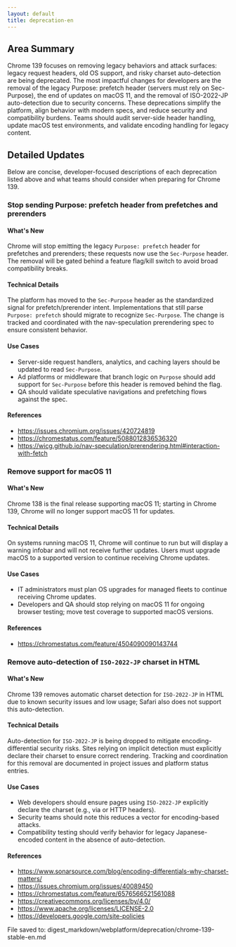 ```yaml
---
layout: default
title: deprecation-en
---
```


## Area Summary

Chrome 139 focuses on removing legacy behaviors and attack surfaces: legacy request headers, old OS support, and risky charset auto-detection are being deprecated. The most impactful changes for developers are the removal of the legacy Purpose: prefetch header (servers must rely on Sec-Purpose), the end of updates on macOS 11, and the removal of ISO-2022-JP auto-detection due to security concerns. These deprecations simplify the platform, align behavior with modern specs, and reduce security and compatibility burdens. Teams should audit server-side header handling, update macOS test environments, and validate encoding handling for legacy content.

## Detailed Updates

Below are concise, developer-focused descriptions of each deprecation listed above and what teams should consider when preparing for Chrome 139.

### Stop sending Purpose: prefetch header from prefetches and prerenders

#### What's New
Chrome will stop emitting the legacy `Purpose: prefetch` header for prefetches and prerenders; these requests now use the `Sec-Purpose` header. The removal will be gated behind a feature flag/kill switch to avoid broad compatibility breaks.

#### Technical Details
The platform has moved to the `Sec-Purpose` header as the standardized signal for prefetch/prerender intent. Implementations that still parse `Purpose: prefetch` should migrate to recognize `Sec-Purpose`. The change is tracked and coordinated with the nav-speculation prerendering spec to ensure consistent behavior.

#### Use Cases
- Server-side request handlers, analytics, and caching layers should be updated to read `Sec-Purpose`.
- Ad platforms or middleware that branch logic on `Purpose` should add support for `Sec-Purpose` before this header is removed behind the flag.
- QA should validate speculative navigations and prefetching flows against the spec.

#### References
- https://issues.chromium.org/issues/420724819
- https://chromestatus.com/feature/5088012836536320
- https://wicg.github.io/nav-speculation/prerendering.html#interaction-with-fetch

### Remove support for macOS 11

#### What's New
Chrome 138 is the final release supporting macOS 11; starting in Chrome 139, Chrome will no longer support macOS 11 for updates.

#### Technical Details
On systems running macOS 11, Chrome will continue to run but will display a warning infobar and will not receive further updates. Users must upgrade macOS to a supported version to continue receiving Chrome updates.

#### Use Cases
- IT administrators must plan OS upgrades for managed fleets to continue receiving Chrome updates.
- Developers and QA should stop relying on macOS 11 for ongoing browser testing; move test coverage to supported macOS versions.

#### References
- https://chromestatus.com/feature/4504090090143744

### Remove auto-detection of `ISO-2022-JP` charset in HTML

#### What's New
Chrome 139 removes automatic charset detection for `ISO-2022-JP` in HTML due to known security issues and low usage; Safari also does not support this auto-detection.

#### Technical Details
Auto-detection for `ISO-2022-JP` is being dropped to mitigate encoding-differential security risks. Sites relying on implicit detection must explicitly declare their charset to ensure correct rendering. Tracking and coordination for this removal are documented in project issues and platform status entries.

#### Use Cases
- Web developers should ensure pages using `ISO-2022-JP` explicitly declare the charset (e.g., via <meta charset> or HTTP headers).
- Security teams should note this reduces a vector for encoding-based attacks.
- Compatibility testing should verify behavior for legacy Japanese-encoded content in the absence of auto-detection.

#### References
- https://www.sonarsource.com/blog/encoding-differentials-why-charset-matters/
- https://issues.chromium.org/issues/40089450
- https://chromestatus.com/feature/6576566521561088
- https://creativecommons.org/licenses/by/4.0/
- https://www.apache.org/licenses/LICENSE-2.0
- https://developers.google.com/site-policies

File saved to: digest_markdown/webplatform/deprecation/chrome-139-stable-en.md
